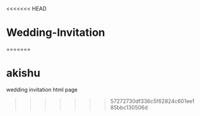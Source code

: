 <<<<<<< HEAD
# Wedding-Invitation
=======
# akishu
wedding invitation html page
>>>>>>> 57272730df336c5f62824c601ee185bbc130506d
